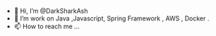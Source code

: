 - 👋 Hi, I’m @DarkSharkAsh
- 👀 I’m work on Java ,Javascript, Spring Framework , AWS , Docker .
- 📫 How to reach me ...

<!---
DarkSharkAsh/DarkSharkAsh is a ✨ special ✨ repository because its `README.md` (this file) appears on your GitHub profile.
You can click the Preview link to take a look at your changes.
- 🌱 I’m currently learning ...
- 💞️ I’m looking to collaborate on ...
--->
